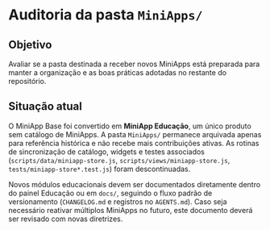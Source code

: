 # Auditoria da pasta `MiniApps/`

## Objetivo
Avaliar se a pasta destinada a receber novos MiniApps está preparada para manter a organização e as boas práticas adotadas no
restante do repositório.

## Situação atual

O MiniApp Base foi convertido em **MiniApp Educação**, um único produto sem catálogo de MiniApps. A pasta `MiniApps/` permanece
arquivada apenas para referência histórica e não recebe mais contribuições ativas. As rotinas de sincronização de catálogo,
widgets e testes associados (`scripts/data/miniapp-store.js`, `scripts/views/miniapp-store.js`, `tests/miniapp-store*.test.js`)
foram descontinuadas.

Novos módulos educacionais devem ser documentados diretamente dentro do painel Educação ou em `docs/`, seguindo o fluxo padrão
de versionamento (`CHANGELOG.md` e registros no `AGENTS.md`). Caso seja necessário reativar múltiplos MiniApps no futuro, este
documento deverá ser revisado com novas diretrizes.
